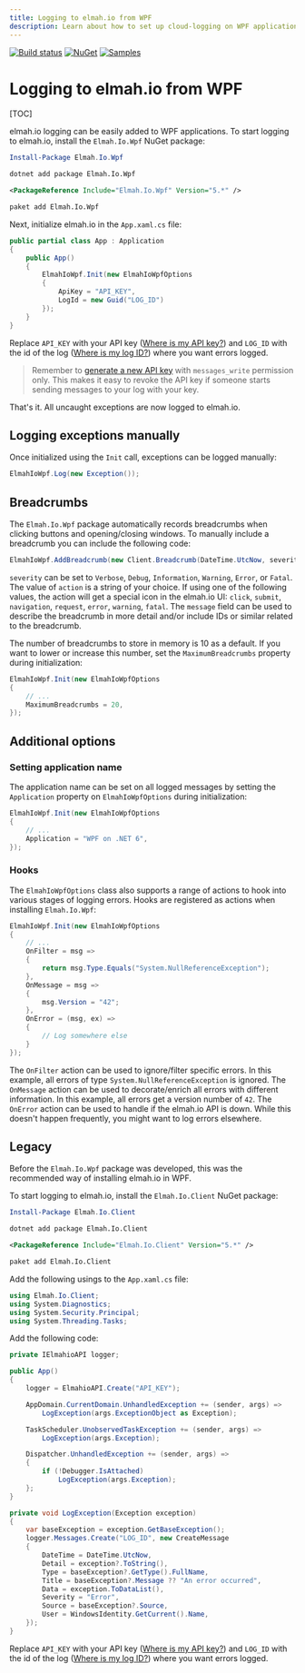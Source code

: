 ```yaml
---
title: Logging to elmah.io from WPF
description: Learn about how to set up cloud-logging on WPF applications using elmah.io. Catch and log all errors happening on installations of your client.
---
```


[![Build status](https://github.com/elmahio/Elmah.Io.Wpf/workflows/build/badge.svg)](https://github.com/elmahio/Elmah.Io.Wpf/actions?query=workflow%3Abuild)
[![NuGet](https://img.shields.io/nuget/v/Elmah.Io.Wpf.svg)](https://www.nuget.org/packages/Elmah.Io.Wpf)
[![Samples](https://img.shields.io/badge/samples-2-brightgreen.svg)](https://github.com/elmahio/Elmah.Io.Wpf/tree/main/samples)

# Logging to elmah.io from WPF

[TOC]

elmah.io logging can be easily added to WPF applications. To start logging to elmah.io, install the `Elmah.Io.Wpf` NuGet package:

```powershell fct_label="Package Manager"
Install-Package Elmah.Io.Wpf
```
```cmd fct_label=".NET CLI"
dotnet add package Elmah.Io.Wpf
```
```xml fct_label="PackageReference"
<PackageReference Include="Elmah.Io.Wpf" Version="5.*" />
```
```xml fct_label="Paket CLI"
paket add Elmah.Io.Wpf
```

Next, initialize elmah.io in the `App.xaml.cs` file:

```csharp
public partial class App : Application
{
    public App()
    {
        ElmahIoWpf.Init(new ElmahIoWpfOptions
        {
            ApiKey = "API_KEY",
            LogId = new Guid("LOG_ID")
        });
    }
}
```

Replace `API_KEY` with your API key ([Where is my API key?](https://docs.elmah.io/where-is-my-api-key/)) and `LOG_ID` with the id of the log ([Where is my log ID?](https://docs.elmah.io/where-is-my-log-id/)) where you want errors logged.

> Remember to [generate a new API key](https://docs.elmah.io/how-to-configure-api-key-permissions/) with `messages_write` permission only. This makes it easy to revoke the API key if someone starts sending messages to your log with your key.

That's it. All uncaught exceptions are now logged to elmah.io.

## Logging exceptions manually

Once initialized using the `Init` call, exceptions can be logged manually:

```csharp
ElmahIoWpf.Log(new Exception());
```

## Breadcrumbs

The `Elmah.Io.Wpf` package automatically records breadcrumbs when clicking buttons and opening/closing windows. To manually include a breadcrumb you can include the following code:

```csharp
ElmahIoWpf.AddBreadcrumb(new Client.Breadcrumb(DateTime.UtcNow, severity:"Information", action:"Save", message:"Record save"));
```

`severity` can be set to `Verbose`, `Debug`, `Information`, `Warning`, `Error`, or `Fatal`. The value of `action` is a string of your choice. If using one of the following values, the action will get a special icon in the elmah.io UI: `click`, `submit`, `navigation`, `request`, `error`, `warning`, `fatal`. The `message` field can be used to describe the breadcrumb in more detail and/or include IDs or similar related to the breadcrumb.

The number of breadcrumbs to store in memory is 10 as a default. If you want to lower or increase this number, set the `MaximumBreadcrumbs` property during initialization:

```csharp
ElmahIoWpf.Init(new ElmahIoWpfOptions
{
    // ...
    MaximumBreadcrumbs = 20,
});
```

## Additional options

### Setting application name

The application name can be set on all logged messages by setting the `Application` property on `ElmahIoWpfOptions` during initialization:

```csharp
ElmahIoWpf.Init(new ElmahIoWpfOptions
{
    // ...
    Application = "WPF on .NET 6",    
});
```

### Hooks

The `ElmahIoWpfOptions` class also supports a range of actions to hook into various stages of logging errors. Hooks are registered as actions when installing `Elmah.Io.Wpf`:

```csharp
ElmahIoWpf.Init(new ElmahIoWpfOptions
{
    // ...
    OnFilter = msg =>
    {
        return msg.Type.Equals("System.NullReferenceException");
    },
    OnMessage = msg =>
    {
        msg.Version = "42";
    },
    OnError = (msg, ex) =>
    {
        // Log somewhere else
    }
});
```

The `OnFilter` action can be used to ignore/filter specific errors. In this example, all errors of type `System.NullReferenceException` is ignored. The `OnMessage` action can be used to decorate/enrich all errors with different information. In this example, all errors get a version number of `42`. The `OnError` action can be used to handle if the elmah.io API is down. While this doesn't happen frequently, you might want to log errors elsewhere.

## Legacy

Before the `Elmah.Io.Wpf` package was developed, this was the recommended way of installing elmah.io in WPF.

To start logging to elmah.io, install the `Elmah.Io.Client` NuGet package:

```powershell fct_label="Package Manager"
Install-Package Elmah.Io.Client
```
```cmd fct_label=".NET CLI"
dotnet add package Elmah.Io.Client
```
```xml fct_label="PackageReference"
<PackageReference Include="Elmah.Io.Client" Version="5.*" />
```
```xml fct_label="Paket CLI"
paket add Elmah.Io.Client
```

Add the following usings to the `App.xaml.cs` file:

```csharp
using Elmah.Io.Client;
using System.Diagnostics;
using System.Security.Principal;
using System.Threading.Tasks;
```

Add the following code:

```csharp
private IElmahioAPI logger;

public App()
{
    logger = ElmahioAPI.Create("API_KEY");

    AppDomain.CurrentDomain.UnhandledException += (sender, args) =>
        LogException(args.ExceptionObject as Exception);

    TaskScheduler.UnobservedTaskException += (sender, args) =>
        LogException(args.Exception);

    Dispatcher.UnhandledException += (sender, args) =>
    {
        if (!Debugger.IsAttached)
            LogException(args.Exception);
    };
}

private void LogException(Exception exception)
{
    var baseException = exception.GetBaseException();
    logger.Messages.Create("LOG_ID", new CreateMessage
    {
        DateTime = DateTime.UtcNow,
        Detail = exception?.ToString(),
        Type = baseException?.GetType().FullName,
        Title = baseException?.Message ?? "An error occurred",
        Data = exception.ToDataList(),
        Severity = "Error",
        Source = baseException?.Source,
        User = WindowsIdentity.GetCurrent().Name,
    });
}
```

Replace `API_KEY` with your API key ([Where is my API key?](https://docs.elmah.io/where-is-my-api-key/)) and `LOG_ID` with the id of the log ([Where is my log ID?](https://docs.elmah.io/where-is-my-log-id/)) where you want errors logged.